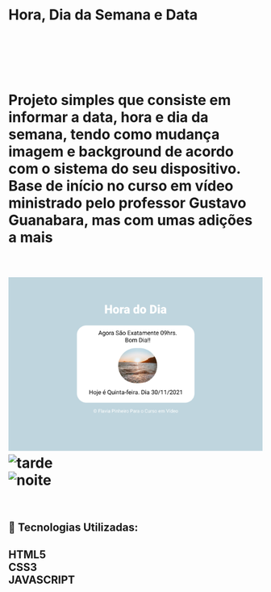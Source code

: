 <h1>Hora, Dia da Semana e Data<h1><br><br>
<p>Projeto simples que consiste em informar a data, hora e dia da semana, tendo como mudança imagem e background de acordo com o sistema do seu dispositivo. Base de início no curso em vídeo ministrado pelo professor Gustavo Guanabara, mas com umas adições a mais<p><br>
<img src="./img/Untitled.png" alt="manhã"><br>
<img src="./img/Untitled(1).png" alt="tarde"><br>
<img src="./img/Untitled(2).png" alt="noite"><br><br>
<h2>
🚀 Tecnologias Utilizadas: <h2>
    HTML5
<br>
    CSS3
<br>
    JAVASCRIPT
